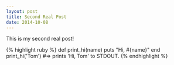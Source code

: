 ```yaml
---
layout: post
title: Second Real Post
date: 2014-10-08
---
```


This is my second real post!

{% highlight ruby %}
def print_hi(name)
  puts "Hi, #{name}"
end
print_hi('Tom')
#=> prints 'Hi, Tom' to STDOUT.
{% endhighlight %}